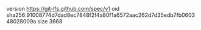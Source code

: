 version https://git-lfs.github.com/spec/v1
oid sha256:91008774d7dad8ec7848f2f4a80f1a6572aac262d7d35edb7fb060348028009a
size 3668
